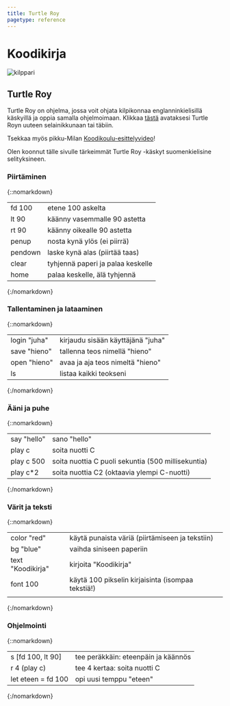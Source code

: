 ```yaml
--- 
title: Turtle Roy
pagetype: reference
---
```


# Koodikirja

<div><img id="turtle-character" src="/images/turtle1.png" alt="kilppari"></div>

## Turtle Roy

Turtle Roy on ohjelma, jossa voit ohjata kilpikonnaa englanninkielisillä käskyillä ja oppia
samalla ohjelmoimaan. Klikkaa [tästä](http://turtle-roy.herokuapp.com) avataksesi Turtle Royn
uuteen selainikkunaan tai täbiin.

Tsekkaa myös pikku-Milan [Koodikoulu-esittelyvideo](https://www.youtube.com/watch?v=a6hf5cTOyhI)!

Olen koonnut tälle sivulle tärkeimmät Turtle Roy -käskyt suomenkielisine selityksineen.

### Piirtäminen

{::nomarkdown}
<table>
  <tbody>
    <tr><td>fd 100<td>etene 100 askelta</tr>
    <tr><td>lt 90<td>käänny vasemmalle 90 astetta</tr>
    <tr><td>rt 90<td>käänny oikealle 90 astetta</tr>
    <tr><td>penup<td>nosta kynä ylös (ei piirrä)</tr>
    <tr><td>pendown<td>laske kynä alas (piirtää taas)</tr>
    <tr><td>clear<td>tyhjennä paperi ja palaa keskelle</tr>
    <tr><td>home<td>palaa keskelle, älä tyhjennä</tr>
  </tbody>
</table>
{:/nomarkdown}

### Tallentaminen ja lataaminen

{::nomarkdown}
<table>
  <tbody>
    <tr><td>login "juha"<td>kirjaudu sisään käyttäjänä "juha"</tr>
    <tr><td>save "hieno"<td>tallenna teos nimellä "hieno"</tr>
    <tr><td>open "hieno"<td>avaa ja aja teos nimeltä "hieno"</tr>
    <tr><td>ls<td>listaa kaikki teokseni</tr>
  </tbody>
</table>
{:/nomarkdown}

### Ääni ja puhe

{::nomarkdown}
<table>
  <tbody>
    <tr><td>say "hello"<td>sano "hello"</tr>
    <tr><td>play c<td>soita nuotti C</tr>
    <tr><td>play c 500<td>soita nuottia C puoli sekuntia (500 millisekuntia)</tr>
    <tr><td>play c*2<td>soita nuottia C2 (oktaavia ylempi C-nuotti)</tr>
  </tbody>
</table>
{:/nomarkdown}

### Värit ja teksti

{::nomarkdown}
<table>
  <tbody>
    <tr><td>color "red"<td>käytä punaista väriä (piirtämiseen ja tekstiin)</tr>
    <tr><td>bg "blue"<td>vaihda siniseen paperiin</tr>
    <tr><td>text "Koodikirja"<td>kirjoita "Koodikirja"</tr>
    <tr><td>font 100<td>käytä 100 pikselin kirjaisinta (isompaa tekstiä!)</tr>
    <tr><td><td></tr>
  </tbody>
</table>
{:/nomarkdown}


### Ohjelmointi

{::nomarkdown}
<table>
  <tbody>
    <tr><td>s [fd 100, lt 90]<td>tee peräkkäin: eteenpäin ja käännös</tr>
    <tr><td>r 4 (play c)<td>tee 4 kertaa: soita nuotti C</tr>
    <tr><td>let eteen = fd 100<td>opi uusi temppu "eteen"</tr>
  </tbody>
</table>
{:/nomarkdown}
